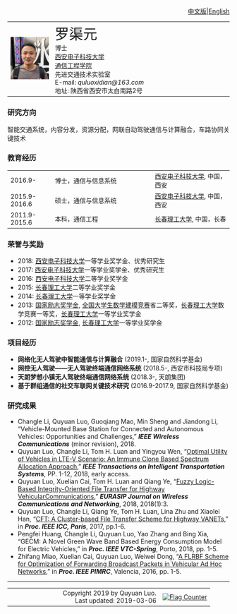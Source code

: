 <div style="text-align: right"> <a href="/index-ch.html">中文版</a>|<a href="/index.html">English</a></div>
<table border="0" cellpadding="0" cellspacing="0">
  <tr>
    <td width="20%">
      <img src="https://raw.githubusercontent.com/Luoquyuan/HomePage/master/Images/qyluo.png">
    </td>
    <td width="80%">
     <font size="6"> 罗渠元 </font> <br> 
      博士 <br> 
      <a href="https://www.xidian.edu.cn/" >西安电子科技大学</a><br>
      <a href="http://ste.xidian.edu.cn/english/index/school_introduction.htm">通信工程学院 </a> <br>
      先进交通技术实验室 <br>
      E-mail: <i>quluoxidian@163.com</i> <br>
      地址: 陕西省西安市太白南路2号 <br>
    </td>
  </tr>
</table>



### 研究方向
智能交通系统，内容分发，资源分配，网联自动驾驶通信与计算融合，车路协同关键技术

### 教育经历

<table border="0" cellpadding="0" cellspacing="0">
    <tr>
        <td width="20%">2016.9-</td>
        <td width="45%">博士，通信与信息系统</td>
        <td><a href="https://www.xidian.edu.cn/" >西安电子科技大学</a>, 中国，西安</td>
    </tr>
    <tr>
        <td width="20%">2015.9-2016.6</td>
        <td width="45%">硕士，通信与信息系统</td>
        <td><a href="https://www.xidian.edu.cn/" >西安电子科技大学</a>, 中国，西安</td>
    </tr>
    <tr>
        <td width="20%">2011.9-2015.6</td>
        <td width="45%">本科，通信工程</td>
        <td><a href="http://www.cust.edu.cn/" >长春理工大学</a>, 中国，长春</td>
    </tr>
</table>

### 荣誉与奖励
* 2018: [西安电子科技大学](https://www.xidian.edu.cn/)一等学业奖学金、优秀研究生
* 2017: [西安电子科技大学](https://www.xidian.edu.cn/)一等学业奖学金、优秀研究生
* 2016: [西安电子科技大学](https://www.xidian.edu.cn/)二等学业奖学金
* 2015: [长春理工大学](http://www.cust.edu.cn/)二等学业奖学金
* 2014: [长春理工大学](http://www.cust.edu.cn/)一等学业奖学金
* 2013: [国家励志奖学金](https://baike.baidu.com/item/%E5%9B%BD%E5%AE%B6%E5%8A%B1%E5%BF%97%E5%A5%96%E5%AD%A6%E9%87%91/4293574?fr=aladdin), [全国大学生数学建模竞赛](http://mcm.edu.cn/)省二等奖，[长春理工大学](http://www.cust.edu.cn/)数学竞赛一等奖，[长春理工大学](http://www.cust.edu.cn/)一等学业奖学金
* 2012: [国家励志奖学金](https://baike.baidu.com/item/%E5%9B%BD%E5%AE%B6%E5%8A%B1%E5%BF%97%E5%A5%96%E5%AD%A6%E9%87%91/4293574?fr=aladdin), [长春理工大学](http://www.cust.edu.cn/)一等学业奖学金

### 项目经历
* **网络化无人驾驶中智能通信与计算融合** (2019.1-, 国家自然科学基金)
* **网控无人驾驶——无人驾驶终端通信网络系统** (2018.5-, 西安市科技局专项)
* **天朗梦想小镇无人驾驶终端通信网络系统** (2018.3-, 天朗集团)
* **基于群组通信的社交车联网关键技术研究** (2016.9-2017.9, 国家自然科学基金)

### 研究成果
* Changle Li, Quyuan Luo, Guoqiang Mao, Min Sheng and Jiandong Li, “Vehicle-Mounted Base Station for Connected and Autonomous Vehicles: Opportunities and Challenges,” **_IEEE Wireless Communications_** (minor revision), 2018.
* Quyuan Luo, Changle Li, Tom H. Luan and Yingyou Wen, “[Optimal Utility of Vehicles in LTE-V Scenario: An Immune Clone Based Spectrum Allocation Approach](https://ieeexplore.ieee.org/stamp/stamp.jsp?tp=&arnumber=8421070),” **_IEEE Transactions on Intelligent Transportation Systems_**, PP. 1-12, 2018, early access.
* Quyuan Luo, Xuelian Cai, Tom H. Luan and Qiang Ye, “[Fuzzy Logic-Based Integrity-Oriented File Transfer for Highway VehicularCommunications](https://jwcn-eurasipjournals.springeropen.com/track/pdf/10.1186/s13638-017-1009-x),” **_EURASIP Journal on Wireless Communications and Networking_**, 2018, 2018(1):3.
* Quyuan Luo, Changle Li, Qiang Ye, Tom H. Luan, Lina Zhu and Xiaolei Han, “[CFT: A Cluster-based File Transfer Scheme for Highway VANETs](https://ieeexplore.ieee.org/stamp/stamp.jsp?tp=&arnumber=7996452),” in **_Proc. IEEE ICC, Paris_**, 2017, pp.1-6.
* Pengfei Huang, Changle Li, Quyuan Luo, Yao Zhang and Bing Xia, “GECM: A Novel Green Wave Band Based Energy Consumption Model for Electric Vehicles,” in **_Proc. IEEE VTC-Spring_**, Porto, 2018, pp. 1-5.
* Zhifang Miao, Xuelian Cai, Quyuan Luo, Weiwei Dong, “[A FLRBF Scheme for Optimization of Forwarding Broadcast Packets in Vehicular Ad Hoc Networks](https://ieeexplore.ieee.org/stamp/stamp.jsp?tp=&arnumber=7794952),” in **_Proc. IEEE PIMRC_**, Valencia, 2016, pp. 1-5.
<html>
	<body>
<HR color=#000000 SIZE=2>
		<div class="copyright">
				<table border="0" cellpadding="0" cellspacing="0" width="100%">
					<tr>
						<td style="text-align:right" >
						Copyright 2019 by Quyuan Luo.<br>
						Last updated: 2019-03-06
						</td>
						<td style="vertical-align:center;text-align:right"  width=25%>
							<a href="https://info.flagcounter.com/sZQL">
								<img     src="https://s01.flagcounter.com/count/sZQL/bg_FFFFFF/txt_000000/border_CCCCCC/columns_4/maxflags_20/viewers_0/labels_1/pageviews_1/flags_0/percent_0/" 
								     alt="Flag Counter" border="0" width="250px"></a>
						</td>
					</tr>
				</table>			
		</div>
	</body>
	</html>
